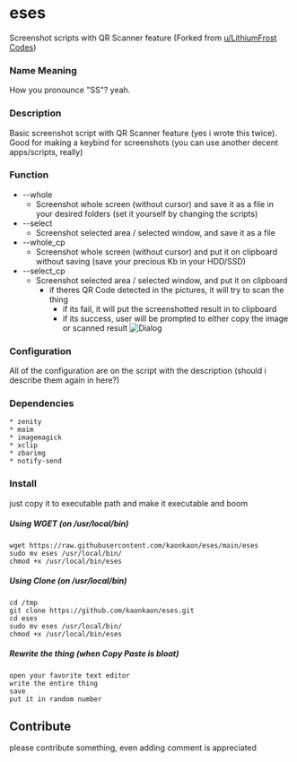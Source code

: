 # eses
Screenshot scripts with QR Scanner feature (Forked from [u/LithiumFrost](https://www.reddit.com/r/unixporn/comments/p0md2y/oc_scan_a_qr_code_with_a_keyboard_shortcut/) [Codes](https://github.com/jayden-chan/dotfiles/blob/7f4ab0257604a52b3f5befe73cf21a5f95a19f54/scripts/screenshot.sh#L13))

### Name Meaning
How you pronounce "SS"? yeah.

### Description
Basic screenshot script with QR Scanner feature (yes i wrote this twice). Good for making a keybind for screenshots (you can use another decent apps/scripts, really)

### Function
* --whole
	* Screenshot whole screen (without cursor) and save it as a file in your desired folders (set it yourself by changing the scripts)
* --select
	* Screenshot selected area / selected window, and save it as a file
* --whole_cp
	* Screenshot whole screen (without cursor) and put it on clipboard without saving (save your precious Kb in your HDD/SSD)
* --select_cp
	* Screenshot selected area / selected window, and put it on clipboard
		* if theres QR Code detected in the pictures, it will try to scan the thing
			* if its fail, it will put the screenshotted result in to clipboard
			* if its success, user will be prompted to either copy the image or scanned result
			 ![Dialog](https://github.com/kaonkaon/eses/blob/main/me%20when%20dialog.png?raw=true)
			 
### Configuration
All of the configuration are on the script with the description (should i describe them again in here?)

### Dependencies
```
* zenity
* maim
* imagemagick
* xclip
* zbarimg
* notify-send
```

### Install
just copy it to executable path and make it executable and boom 

##### Using WGET (on /usr/local/bin)
```
wget https://raw.githubusercontent.com/kaonkaon/eses/main/eses
sudo mv eses /usr/local/bin/
chmod +x /usr/local/bin/eses
```
##### Using Clone (on /usr/local/bin)
```
cd /tmp
git clone https://github.com/kaonkaon/eses.git
cd eses
sudo mv eses /usr/local/bin/
chmod +x /usr/local/bin/eses
```
##### Rewrite the thing (when Copy Paste is bloat)
```
open your favorite text editor
write the entire thing
save
put it in random number
```
## Contribute
please contribute something, even adding comment is appreciated
